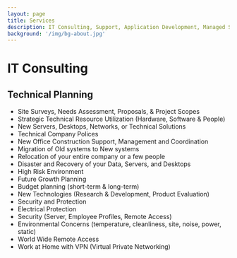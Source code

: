 ```yaml
---
layout: page
title: Services
description: IT Consulting, Support, Application Development, Managed Services
background: '/img/bg-about.jpg'
---
```



# IT Consulting
## Technical Planning
- Site Surveys, Needs Assessment, Proposals, & Project Scopes
- Strategic Technical Resource Utilization (Hardware, Software & People)
- New Servers, Desktops, Networks, or Technical Solutions
- Technical Company Polices
- New Office Construction Support, Management and Coordination
- Migration of Old systems to New systems
- Relocation of your entire company or a few people
- Disaster and Recovery of your Data, Servers, and Desktops
- High Risk Environment
- Future Growth Planning
- Budget planning (short-term & long-term)
- New Technologies (Research & Development, Product Evaluation)
- Security and Protection
- Electrical Protection
- Security (Server, Employee Profiles, Remote Access)
- Environmental Concerns (temperature, cleanliness, site, noise, power, static)
- World Wide Remote Access
- Work at Home with VPN (Virtual Private Networking)
